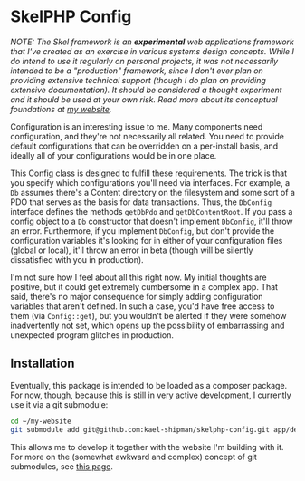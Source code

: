 # SkelPHP Config

*NOTE: The Skel framework is an __experimental__ web applications framework that I've created as an exercise in various systems design concepts. While I do intend to use it regularly on personal projects, it was not necessarily intended to be a "production" framework, since I don't ever plan on providing extensive technical support (though I do plan on providing extensive documentation). It should be considered a thought experiment and it should be used at your own risk. Read more about its conceptual foundations at [my website](https://colors.kaelshipman.me/about/this-website).*

Configuration is an interesting issue to me. Many components need configuration, and they're not necessarily all related. You need to provide default configurations that can be overridden on a per-install basis, and ideally all of your configurations would be in one place.

This Config class is designed to fulfill these requirements. The trick is that you specify which configurations you'll need via interfaces. For example, a `Db` assumes there's a Content directory on the filesystem and some sort of a PDO that serves as the basis for data transactions. Thus, the `DbConfig` interface defines the methods `getDbPdo` and `getDbContentRoot`. If you pass a config object to a `Db` constructor that doesn't implement `DbConfig`, it'll throw an error. Furthermore, if you implement `DbConfig`, but don't provide the configuration variables it's looking for in either of your configuration files (global or local), it'll throw an error in beta (though will be silently dissatisfied with you in production).

I'm not sure how I feel about all this right now. My initial thoughts are positive, but it could get extremely cumbersome in a complex app. That said, there's no major consequence for simply adding configuration variables that aren't defined. In such a case, you'd have free access to them (via `Config::get`), but you wouldn't be alerted if they were somehow inadvertently not set, which opens up the possibility of embarrassing and unexpected program glitches in production.

## Installation

Eventually, this package is intended to be loaded as a composer package. For now, though, because this is still in very active development, I currently use it via a git submodule:

```bash
cd ~/my-website
git submodule add git@github.com:kael-shipman/skelphp-config.git app/dev-src/skelphp/config
```

This allows me to develop it together with the website I'm building with it. For more on the (somewhat awkward and complex) concept of git submodules, see [this page](https://git-scm.com/book/en/v2/Git-Tools-Submodules).


